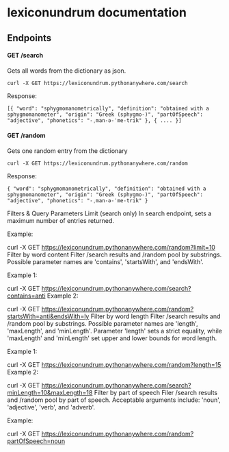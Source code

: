 # lexiconundrum documentation

## Endpoints

#### GET /search

Gets all words from the dictionary as json.

`curl -X GET https://lexiconundrum.pythonanywhere.com/search`

Response:

`[{
    "word": "sphygmomanometrically",
    "definition": "obtained with a sphygmomanometer",
    "origin": "Greek (sphygmo-)",
    "partOfSpeech": "adjective",
    "phonetics": "-ˌman-ə-ˈme-trik"
},
{
    ....
}]`

#### GET /random

Gets one random entry from the dictionary

`curl -X GET https://lexiconundrum.pythonanywhere.com/random`

Response:

`{
    "word": "sphygmomanometrically",
    "definition": "obtained with a sphygmomanometer",
    "origin": "Greek (sphygmo-)",
    "partOfSpeech": "adjective",
    "phonetics": "-ˌman-ə-ˈme-trik"
}`


Filters & Query Parameters
Limit (search only)
In search endpoint, sets a maximum number of entries returned.

Example:

curl -X GET https://lexiconundrum.pythonanywhere.com/random?limit=10
Filter by word content
Filter /search results and /random pool by substrings. Possible parameter names are 'contains', 'startsWith', and 'endsWith'.

Example 1:

curl -X GET https://lexiconundrum.pythonanywhere.com/search?contains=anti
Example 2:

curl -X GET https://lexiconundrum.pythonanywhere.com/random?startsWith=anti&endsWith=ly
Filter by word length
Filter /search results and /random pool by substrings. Possible parameter names are 'length', 'maxLength', and 'minLength'. Parameter 'length' sets a strict equality, while 'maxLength' and 'minLength' set upper and lower bounds for word length.

Example 1:

curl -X GET https://lexiconundrum.pythonanywhere.com/random?length=15
Example 2:

curl -X GET https://lexiconundrum.pythonanywhere.com/search?minLength=10&maxLength=18
Filter by part of speech
Filer /search results and /random pool by part of speech. Acceptable arguments include: 'noun', 'adjective', 'verb', and 'adverb'.

Example:

curl -X GET https://lexiconundrum.pythonanywhere.com/random?partOfSpeech=noun
